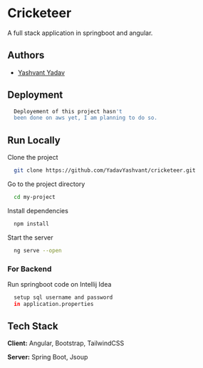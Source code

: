 
# Cricketeer

A full stack application in springboot and angular.
## Authors

- [Yashvant Yadav](https://www.github.com/YadavYashvant)


## Deployment


```bash
  Deployement of this project hasn't 
  been done on aws yet, I am planning to do so.

```


## Run Locally

Clone the project

```bash
  git clone https://github.com/YadavYashvant/cricketeer.git
```

Go to the project directory

```bash
  cd my-project
```

Install dependencies

```bash
  npm install
```

Start the server

```bash
  ng serve --open
```

### For Backend
Run springboot code on Intellij Idea

```bash
  setup sql username and password
  in application.properties
```


## Tech Stack

**Client:** Angular, Bootstrap, TailwindCSS

**Server:** Spring Boot, Jsoup

